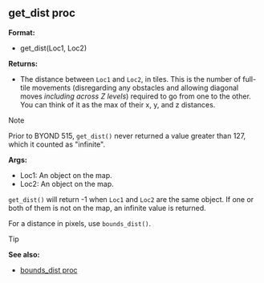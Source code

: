 ## get_dist proc

**Format:**
+   get_dist(Loc1, Loc2)

**Returns:**
+   The distance between `Loc1` and `Loc2`, in tiles. This is the number
    of full-tile movements (disregarding any obstacles and allowing
    diagonal moves *including across Z levels*) required to go from one
    to the other. You can think of it as the max of their x, y, and z
    distances.
    
> [!NOTE]
> Prior to BYOND 515, `get_dist()` never returned
a value greater than 127, which it counted as "infinite".

**Args:**
+   Loc1: An object on the map.
+   Loc2: An object on the map.

`get_dist()` will return -1 when `Loc1` and `Loc2` are the same
object. If one or both of them is not on the map, an infinite value is
returned. 

For a distance in pixels, use `bounds_dist()`.

> [!TIP] 
> **See also:**
> +   [bounds_dist proc](/ref/proc/bounds_dist.md) 